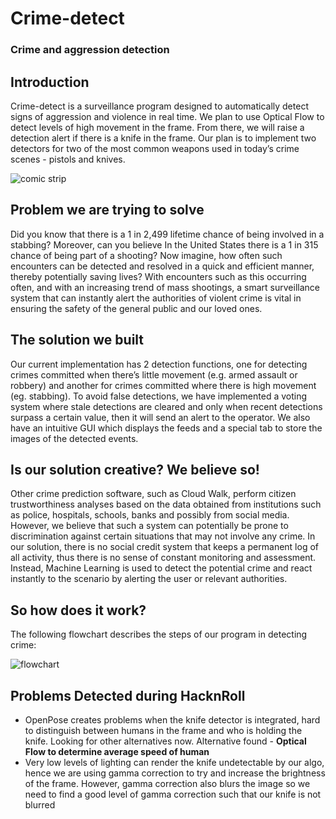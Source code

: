 # Crime-detect  
### Crime and aggression detection  
  
## Introduction  
Crime-detect is a surveillance program designed to automatically detect signs of aggression and violence in real time. We plan to use Optical Flow to detect levels of high movement in the frame. From there, we will raise a detection alert if there is a knife in the frame. Our plan is to implement two detectors for two of the most common weapons used in today’s crime scenes - pistols and knives.

![comic strip](https://raw.githubusercontent.com/lws803/Crime-detect/master/images/Crimedetect_Comic_RedBox.png "Situation Comic")

## Problem we are trying to solve
Did you know that there is a 1 in 2,499 lifetime chance of being involved in a stabbing? Moreover, can you believe In the United States there is a 1 in 315 chance of being part of a shooting? Now imagine, how often such encounters can be detected and resolved in a quick and efficient manner, thereby potentially saving lives? With encounters such as this occurring often, and with an increasing trend of mass shootings, a smart surveillance system that can instantly alert the authorities of violent crime is vital in ensuring the safety of the general public and our loved ones.

## The solution we built 
Our current implementation has 2 detection functions, one for detecting crimes committed when there’s little movement (e.g. armed assault or robbery) and another for crimes committed where there is high movement (eg. stabbing). To avoid false detections, we have implemented a voting system where stale detections are cleared and only when recent detections surpass a certain value, then it will send an alert to the operator. We also have an intuitive GUI which displays the feeds and a special tab to store the images of the detected events.

## Is our solution creative? We believe so!
Other crime prediction software, such as Cloud Walk, perform citizen trustworthiness analyses based on the data obtained from institutions such as police, hospitals, schools, banks and possibly from social media. However, we believe that such a system can potentially be prone to discrimination against certain situations that may not involve any crime. In our solution, there is no social credit system that keeps a permanent log of all activity, thus there is no sense of constant monitoring and assessment. Instead, Machine Learning is used to detect the potential crime and react instantly to the scenario by alerting the user or relevant authorities.

## So how does it work?
The following flowchart describes the steps of our program in detecting crime:

![flowchart](https://raw.githubusercontent.com/lws803/Crime-detect/master/images/CrimeDetect_flowchart.png "Program flowchart")

## Problems Detected during HacknRoll
- OpenPose creates problems when the knife detector is integrated, hard to distinguish between humans in the frame and who is holding the knife. Looking for other alternatives now. Alternative found - **Optical Flow to determine average speed of human**
- Very low levels of lighting can render the knife undetectable by our algo, hence we are using gamma correction to try and increase the brightness of the frame. However, gamma correction also blurs the image so we need to find a good level of gamma correction such that our knife is not blurred
